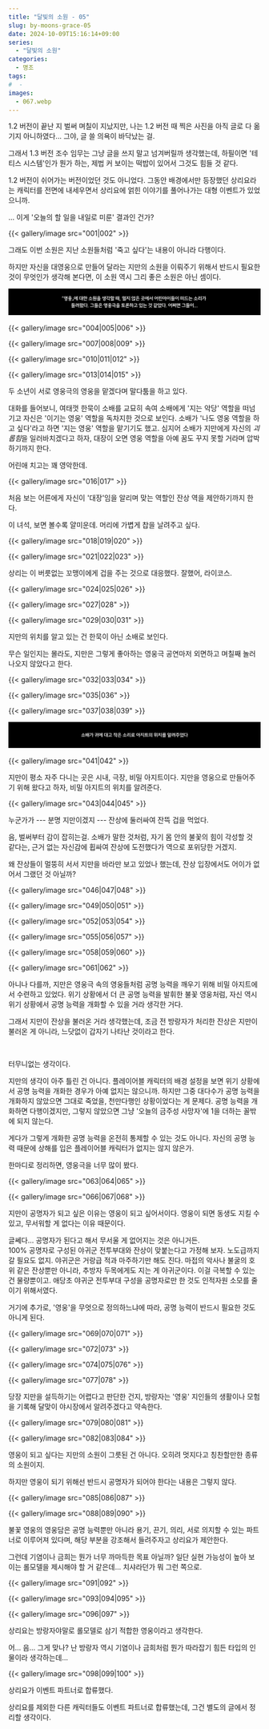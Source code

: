 ```yaml
---
title: "달빛의 소원 - 05"
slug: by-moons-grace-05
date: 2024-10-09T15:16:14+09:00
series:
  - "달빛의 소원"
categories:
  - 명조
tags:
#  - 
images:
  - 067.webp
---
```


1.2 버전이 끝난 지 벌써 며칠이 지났지만, 나는 1.2 버전 때 찍은 사진을 아직 글로 다 옮기지 아니하였다... 그야, 글 쓸 의욕이 바닥났는 걸.

그래서 1.3 버전 조수 임무는 그냥 글을 쓰지 말고 넘겨버릴까 생각했는데, 하필이면 '테티스 시스템'인가 뭔가 하는, 제법 커 보이는 떡밥이 있어서 그것도 힘들 것 같다.

1.2 버전이 쉬어가는 버전이었던 것도 아니었다. 그동안 배경에서만 등장했던 상리요라는 캐릭터를 전면에 내세우면서 상리요에 얽힌 이야기를 풀어나가는 대형 이벤트가 있었으니까.

... 이게 '오늘의 할 일을 내일로 미룬' 결과인 건가?

{{< gallery/image src="001|002" >}}

그래도 이번 소원은 지난 소원들처럼 '죽고 싶다'는 내용이 아니라 다행이다.

하지만 자신을 대영웅으로 만들어 달라는 지만의 소원을 이뤄주기 위해서 반드시 필요한 것이 무엇인가 생각해 본다면, 이 소원 역시 그리 좋은 소원은 아닌 셈이다.

![](003.webp)

{{< gallery/image src="004|005|006" >}}

{{< gallery/image src="007|008|009" >}}

{{< gallery/image src="010|011|012" >}}

{{< gallery/image src="013|014|015" >}}

두 소년이 서로 영웅극의 영웅을 맡겠다며 말다툼을 하고 있다.

대화를 들어보니, 여태껏 한묵이 소배를 교묘히 속여 소배에게 '지는 악당' 역할을 떠넘기고 자신은 '이기는 영웅' 역할을 독차지한 것으로 보인다. 소배가 '나도 영웅 역할을 하고 싶다'라고 하면 '지는 영웅' 역할을 맡기기도 했고. 심지어 소배가 지만에게 자신의 *괴롭힘*을 일러바치겠다고 하자, 대장이 오면 영웅 역할을 아예 꿈도 꾸지 못할 거라며 압박하기까지 한다.

어린애 치고는 꽤 영악한데.

{{< gallery/image src="016|017" >}}

처음 보는 어른에게 자신이 '대장'임을 알리며 맞는 역할인 잔상 역을 제안하기까지 한다.

이 녀석, 보면 볼수록 얄미운데. 머리에 가볍게 찹을 날려주고 싶다.

{{< gallery/image src="018|019|020" >}}

{{< gallery/image src="021|022|023" >}}

상리는 이 버릇없는 꼬맹이에게 겁을 주는 것으로 대응했다. 잘했어, 라이코스.

{{< gallery/image src="024|025|026" >}}

{{< gallery/image src="027|028" >}}

{{< gallery/image src="029|030|031" >}}

지만의 위치를 알고 있는 건 한묵이 아닌 소배로 보인다.

무슨 일인지는 몰라도, 지만은 그렇게 좋아하는 영웅극 공연마저 외면하고 며칠째 놀러 나오지 않았다고 한다.

{{< gallery/image src="032|033|034" >}}

{{< gallery/image src="035|036" >}}

{{< gallery/image src="037|038|039" >}}

![](040.webp)

{{< gallery/image src="041|042" >}}

지만이 평소 자주 다니는 곳은 시내, 극장, 비밀 아지트이다. 지만을 영웅으로 만들어주기 위해 왔다고 하자, 비밀 아지트의 위치를 알려준다.

{{< gallery/image src="043|044|045" >}}

누군가가 --- 분명 지만이겠지 --- 잔상에 둘러싸여 잔뜩 겁을 먹었다.

음, 벌써부터 감이 잡히는걸. 소배가 말한 것처럼, 자기 몸 안의 불꽃의 힘이 각성할 것 같다는, 근거 없는 자신감에 휩싸여 잔상에 도전했다가 역으로 포위당한 거겠지.

왜 잔상들이 멀뚱히 서서 지만을 바라만 보고 있었나 했는데, 잔상 입장에서도 어이가 없어서 그랬던 것 아닐까?

{{< gallery/image src="046|047|048" >}}

{{< gallery/image src="049|050|051" >}}

{{< gallery/image src="052|053|054" >}}

{{< gallery/image src="055|056|057" >}}

{{< gallery/image src="058|059|060" >}}

{{< gallery/image src="061|062" >}}

아니나 다를까, 지만은 영웅극 속의 영웅들처럼 공명 능력을 깨우기 위해 비밀 아지트에서 수련하고 있었다. 위기 상황에서 더 큰 공명 능력을 발휘한 불꽃 영웅처럼, 자신 역시 위기 상황에서 공명 능력을 개화할 수 있을 거라 생각한 거다.

그래서 지만이 잔상을 불러온 거라 생각했는데, 조금 전 방랑자가 처리한 잔상은 지만이 불러온 게 아니라, 느닷없이 갑자기 나타난 것이라고 한다.

&nbsp;

터무니없는 생각이다.

지만의 생각이 아주 틀린 건 아니다. 플레이어블 캐릭터의 배경 설정을 보면 위기 상황에서 공명 능력을 개화한 경우가 아예 없지는 않으니까. 하지만 그중 대다수가 공명 능력을 개화하지 않았으면 그대로 죽었을, 천만다행인 상황이었다는 게 문제다. 공명 능력을 개화하면 다행이겠지만, 그렇지 않았으면 그냥 '오늘의 금주성 사망자'에 1을 더하는 꼴밖에 되지 않는다.

게다가 그렇게 개화한 공명 능력을 온전히 통제할 수 있는 것도 아니다. 자신의 공명 능력 때문에 상해를 입은 플레이어블 캐릭터가 없지는 않지 않은가.

한마디로 정리하면, 영웅극을 너무 많이 봤다.

{{< gallery/image src="063|064|065" >}}

{{< gallery/image src="066|067|068" >}}

지만이 공명자가 되고 싶은 이유는 영웅이 되고 싶어서이다. 영웅이 되면 동생도 지킬 수 있고, 무서워할 게 없다는 이유 때문이다.

글쎄다... 공명자가 된다고 해서 무서울 게 없어지는 것은 아니거든.  
100% 공명자로 구성된 야귀군 전투부대와 잔상이 맞붙는다고 가정해 보자. 노도급까지 갈 필요도 없지. 야귀군은 거랑급 적과 마주하기만 해도 진다. 마접의 악사나 불굴의 호위 같은 잔상뿐만 아니라, 추방자 두목에게도 지는 게 야귀군이다. 이걸 극복할 수 있는 건 물량뿐이고. 애당초 야귀군 전투부대 구성을 공명자로만 한 것도 인적자원 소모를 줄이기 위해서였다.

거기에 추가로, '영웅'을 무엇으로 정의하느냐에 따라, 공명 능력이 반드시 필요한 것도 아니게 된다.

{{< gallery/image src="069|070|071" >}}

{{< gallery/image src="072|073" >}}

{{< gallery/image src="074|075|076" >}}

{{< gallery/image src="077|078" >}}

당장 지만을 설득하기는 어렵다고 판단한 건지, 방랑자는 '영웅' 지인들의 생활이나 모험을 기록해 달맞이 야시장에서 알려주겠다고 약속한다.

{{< gallery/image src="079|080|081" >}}

{{< gallery/image src="082|083|084" >}}

영웅이 되고 싶다는 지만의 소원이 그릇된 건 아니다. 오히려 멋지다고 칭찬할만한 종류의 소원이지.

하지만 영웅이 되기 위해선 반드시 공명자가 되어야 한다는 내용은 그렇지 않다.

{{< gallery/image src="085|086|087" >}}

{{< gallery/image src="088|089|090" >}}

불꽃 영웅의 영웅담은 공명 능력뿐만 아니라 용기, 끈기, 의리, 서로 의지할 수 있는 파트너로 이루어져 있다며, 해당 부분을 강조해서 들려주자고 상리요가 제안한다.

그런데 기염이나 금희는 뭔가 너무 까마득한 목표 아닐까? 일단 실현 가능성이 높아 보이는 롤모델을 제시해야 할 거 같은데... 치샤라던가 뭐 그런 쪽으로.

{{< gallery/image src="091|092" >}}

{{< gallery/image src="093|094|095" >}}

{{< gallery/image src="096|097" >}}

상리요는 방랑자야말로 롤모델로 삼기 적합한 영웅이라고 생각한다.

어... 음... 그게 맞나? 난 방랑자 역시 기염이나 금희처럼 뭔가 따라잡기 힘든 타입의 인물이라 생각하는데...

{{< gallery/image src="098|099|100" >}}

상리요가 이벤트 파트너로 합류했다.

상리요를 제외한 다른 캐릭터들도 이벤트 파트너로 합류했는데, 그건 별도의 글에서 정리할 생각이다.
